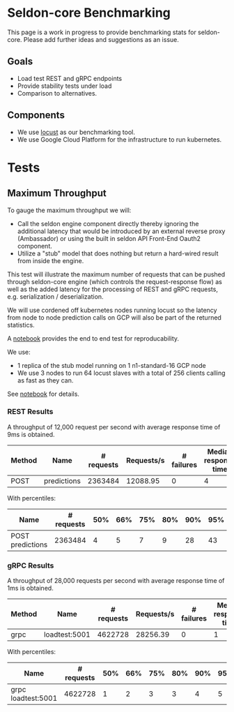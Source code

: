 # Seldon-core Benchmarking

This page is a work in progress to provide benchmarking stats for  seldon-core. Please add further ideas and suggestions as an issue. 

## Goals

 * Load test REST and gRPC endpoints
 * Provide stability tests under load
 * Comparison to alternatives.

## Components

 * We use [locust](https://locust.io/) as our benchmarking tool.
 * We use Google Cloud Platform for the infrastructure to run kubernetes.


# Tests

## Maximum Throughput
To gauge the maximum throughput we will:

 * Call the seldon engine component directly thereby ignoring the additional latency that would be introduced by an external reverse proxy (Ambassador) or using the built in seldon API Front-End Oauth2 component.
 * Utilize a "stub" model that does nothing but return a hard-wired result from inside the engine.

This test will illustrate the maximum number of requests that can be pushed through seldon-core engine (which controls the request-response flow) as well as the added latency for the processing of REST and gRPC requests, e.g. serialization / deserialization.

We will use cordened off kubernetes nodes running locust so the latency from node to node prediction calls on GCP will also be part of the returned statistics.

A [notebook](https://github.com/SeldonIO/seldon-core/blob/master/notebooks/kubectl_demo_gcp_loadtest.ipynb) provides the end to end test for reproducability.

We use:

   * 1 replica of the stub model running on 1 n1-standard-16 GCP node
   * We use 3 nodes to run 64 locust slaves with a total of 256 clients calling as fast as they can.

See [notebook](https://github.com/SeldonIO/seldon-core/blob/master/notebooks/kubectl_demo_gcp_loadtest.ipynb) for details.

### REST Results

A throughput of 12,000 request per second with average response time of 9ms is obtained.

|Method|Name|# requests|Requests/s|# failures|Median response time|Average response time|Min response time|Max response time|Average Content Size|
|--|--|--|--|--|--|--|--|--|--|
|POST|predictions|2363484|12088.95|0|4|9|1|5071|335|

With percentiles:

|Name|# requests|50%|66%|75%|80%|90%|95%|98%|99%|100%|
|--|--|--|--|--|--|--|--|--|--|--|
|POST predictions|2363484|4|5|7|9|28|43|60|69|5100|

### gRPC Results

A throughput of 28,000 requests per second with average response time of 1ms is obtained.

|Method|Name|# requests|Requests/s|# failures|Median response time|Average response time|Min response time|Max response time|Average Content Size|
|--|--|--|--|--|--|--|--|--|--|
|grpc|loadtest:5001|4622728|28256.39|0|1|1|0|5020|0|

With percentiles:

|Name|# requests|50%|66%|75%|80%|90%|95%|98%|99%|100%|
|--|--|--|--|--|--|--|--|--|--|--|
|grpc loadtest:5001|4622728|1|2|3|3|4|5|6|6|5000|
